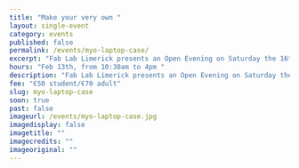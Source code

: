 ```yaml
---
title: "Make your very own "
layout: single-event
category: events
published: false
permalink: /events/myo-laptop-case/
excerpt: "Fab Lab Limerick presents an Open Evening on Saturday the 16th with a flurry of exciting and innovative technologies"
hours: "Feb 13th, from 10:30am to 4pm "
description: "Fab Lab Limerick presents an Open Evening on Saturday the 16th with a flurry of exciting and innovative technologies"
fee: "€50 student/€70 adult"
slug: myo-laptop-case
soon: true
past: false
imageurl: /events/myo-laptop-case.jpg
imagedisplay: false
imagetitle: ""
imagecredits: ""
imageoriginal: ""
---
```

